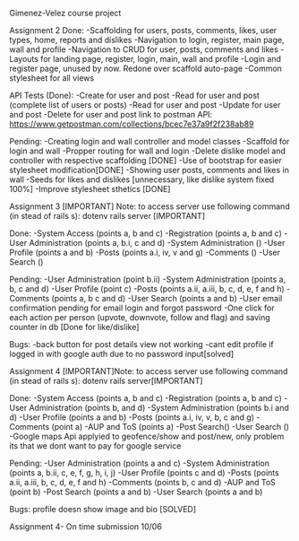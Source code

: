 Gimenez-Velez course project

Assignment 2
Done:
-Scaffolding for users, posts, comments, likes, user types, home, reports and dislikes
-Navigation to login, register, main page, wall and profile
-Navigation to CRUD for user, posts, comments and likes
-Layouts for landing page, register, login, main, wall and profile
-Login and register page, unused by now. Redone over scaffold auto-page
-Common stylesheet for all views

API Tests (Done):
-Create for user and post
-Read for user and post (complete list of users or posts)
-Read for user and post
-Update for user and post
-Delete for user and post
link to postman API: https://www.getpostman.com/collections/bcec7e37a9f2f238ab89

Pending:
-Creating login and wall controller and model classes
-Scaffold for login and wall
-Propper routing for wall and login
-Delete dislike model and controller with respective scaffolding [DONE]
-Use of bootstrap for easier stylesheet modification[DONE]
-Showing user posts, comments and likes in wall
-Seeds for likes and dislikes [unnecessary, like dislike system fixed 100%]
-Improve stylesheet sthetics [DONE]

Assignment 3
[IMPORTANT] Note: to access server use following command (in stead of rails s): dotenv rails server [IMPORTANT]

Done:
-System Access (points a, b and c)
-Registration (points a, b and c)
-User Administration (points a, b.i, c and d)
-System Administration ()
-User Profile (points a and b)
-Posts (points a.i, iv, v and g)
-Comments ()
-User Search ()

Pending:
-User Administration (point b.ii)
-System Administration (points a, b, c and d)
-User Profile (point c)
-Posts (points a.ii, a.iii, b, c, d, e, f and h)
-Comments (points a, b c and d)
-User Search (points a and b)
-User email confirmation pending for email login and forgot password
-One click for each action per person (upvote, downvote, follow and flag) and saving counter in db [Done for like/dislike]

Bugs:
-back button for post details view not working
-cant edit profile if logged in with google auth due to no password input[solved]

Assignment 4
[IMPORTANT]Note: to access server use following command (in stead of rails s): dotenv rails server[IMPORTANT]

Done:
-System Access (points a, b and c)
-Registration (points a, b and c)
-User Administration (points b, and d)
-System Administration (points b.i and d)
-User Profile (points a and b)
-Posts (points a.i, iv, v, b, c and g)
-Comments (point a)
-AUP and ToS (points a)
-Post Search()
-User Search ()
-Google maps Api applyied to geofence/show and post/new, only problem its that we dont want to pay for google service

Pending:
-User Administration (points a and c)
-System Administration (points a, b.ii, c, e, f, g, h, i, j)
-User Profile (points c and d)
-Posts (points a.ii, a.iii, b, c, d, e, f and h)
-Comments (points b, c and d)
-AUP and ToS (point b)
-Post Search (points a and b)
-User Search (points a and b)

Bugs: profile doesn show image and bio [SOLVED]

Assignment 4- On time submission 10/06
